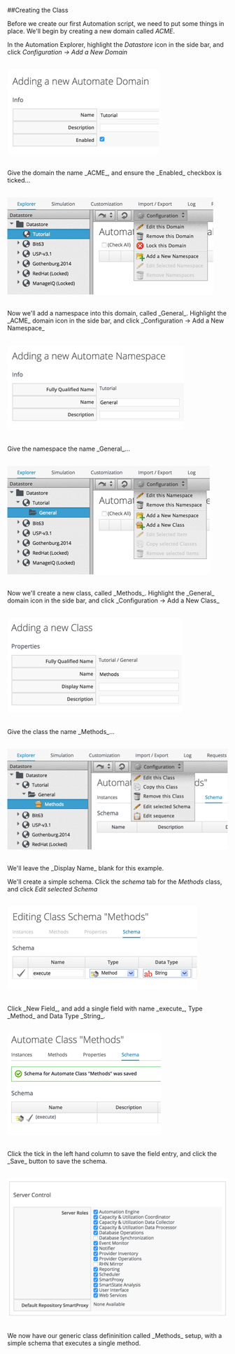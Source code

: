 ##Creating the Class

Before we create our first Automation script, we need to put some things in place. We'll begin by creating a new domain called _ACME_.

In the Automation Explorer, highlight the _Datastore_ icon in the side bar, and click _Configuration -> Add a New Domain_
<br> <br>

![Screenshot](images/screenshot2.png)

<br>
Give the domain the name _ACME_, and ensure the _Enabled_ checkbox is ticked...
<br> <br>

![Screenshot](images/screenshot3.png?)

<br>
Now we'll add a namespace into this domain, called _General_. Highlight the _ACME_ domain icon in the side bar, and click _Configuration -> Add a New Namespace_
<br> <br>

![Screenshot](images/screenshot4.png)

<br>
Give the namespace the name _General_...
<br> <br>

![Screenshot](images/screenshot5.png)

<br>
Now we'll create a new class, called _Methods_. Highlight the _General_ domain icon in the side bar, and click _Configuration -> Add a New Class_
<br> <br>

![Screenshot](images/screenshot6.png)

<br>
Give the class the name _Methods_...
<br> <br>

![Screenshot](images/screenshot7.png)

<br>
We'll leave the _Display Name_ blank for this example.

We'll create a simple schema. Click the _schema_ tab for the _Methods_ class, and click _Edit selected Schema_
<br> <br>

![Screenshot](images/screenshot8.png)

<br>
Click _New Field_, and add a single field with name _execute_, Type _Method_ and Data Type _String_.
<br> <br>

![Screenshot](images/screenshot9.png)

<br>
Click the tick in the left hand column to save the field entry, and click the _Save_ button to save the schema.
<br> <br>

![Screenshot](images/screenshot10.png)

<br>
We now have our generic class defininition called _Methods_ setup, with a simple schema that executes a single method.

